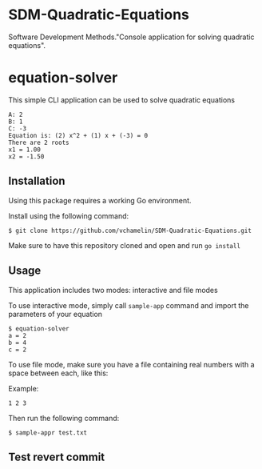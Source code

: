 # SDM-Quadratic-Equations
Software Development Methods."Console application for solving quadratic equations".

# equation-solver
This simple CLI application can be used to solve quadratic equations

```
A: 2
B: 1
C: -3
Equation is: (2) x^2 + (1) x + (-3) = 0 
There are 2 roots
x1 = 1.00
x2 = -1.50
```

## Installation

Using this package requires a working Go environment. 

Install using the following command:

```
$ git clone https://github.com/vchamelin/SDM-Quadratic-Equations.git
```

Make sure to have this repository cloned and open and run `go install`

## Usage

This application includes two modes: interactive and file modes

To use interactive mode, simply call `sample-app` command and import the parameters of your equation

```
$ equation-solver
a = 2
b = 4
c = 2
```

To use file mode, make sure you have a file containing real numbers with a space between each, like this:

Example:
```
1 2 3
```

Then run the following command:

```
$ sample-appr test.txt
```

## Test revert commit

